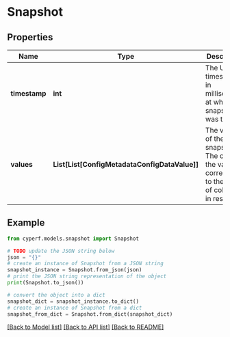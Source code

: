 # Snapshot


## Properties

Name | Type | Description | Notes
------------ | ------------- | ------------- | -------------
**timestamp** | **int** | The Unix timestamp in milliseconds at which the snapshot was taken | [optional] 
**values** | **List[List[ConfigMetadataConfigDataValue]]** | The values of the snapshot. The order of the values corresponds to the order of columns in result. | [optional] 

## Example

```python
from cyperf.models.snapshot import Snapshot

# TODO update the JSON string below
json = "{}"
# create an instance of Snapshot from a JSON string
snapshot_instance = Snapshot.from_json(json)
# print the JSON string representation of the object
print(Snapshot.to_json())

# convert the object into a dict
snapshot_dict = snapshot_instance.to_dict()
# create an instance of Snapshot from a dict
snapshot_from_dict = Snapshot.from_dict(snapshot_dict)
```
[[Back to Model list]](../README.md#documentation-for-models) [[Back to API list]](../README.md#documentation-for-api-endpoints) [[Back to README]](../README.md)



